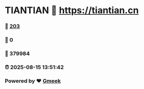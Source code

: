 # TIANTIAN :link: https://tiantian.cn 
### :page_facing_up: [203](https://tiantian.cn/tag.html) 
### :speech_balloon: 0 
### :hibiscus: 379984 
### :alarm_clock: 2025-08-15 13:51:42 
### Powered by :heart: [Gmeek](https://github.com/Meekdai/Gmeek)
